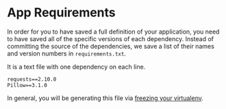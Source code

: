 # App Requirements
In order for you to have saved a full definition of your application, you need to have saved all of the specific versions of each dependency.
Instead of committing the source of the dependencies, we save a list of their names and version numbers in `requirements.txt`.

It is a text file with one dependency on each line.
```
requests==2.10.0
Pillow==3.1.0
```

In general, you will be generating this file via [freezing your virtualenv](/notes/py-virtualenv.md#freeze).
